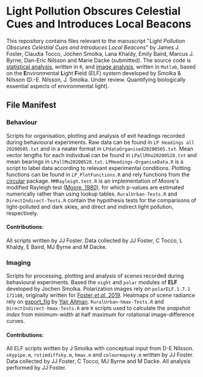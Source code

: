 Light Pollution Obscures Celestial Cues and Introduces Local Beacons
====================
This repository contains files relevant to the manuscript "_Light Pollution Obscures Celestial Cues and Introduces Local Beacons_" by James J. Foster, 	Claudia Tocco, Jochen Smolka, Lana Khaldy, Emily Baird, Marcus J. Byrne, Dan-Eric Nilsson and Marie Dacke (submitted).
The source code is [statistical analysis](https://github.com/Foztarz/light-pollution/Behaviour), written in ```R```, and [image analysis](https://github.com/Foztarz/light-pollution/Imaging), written in ```Matlab```, based on the **E**nvironmental **L**ight **F**ield (ELF) system developed by Smolka & Nilsson (D.-E. Nilsson, J. Smolka. Under review. Quantifying biologically essential aspects of environmental light).  
## File Manifest
### Behaviour
Scripts for organisation, plotting and analysis of exit headings recorded during behavioural experiments. Raw data can be found in ```LP Headings all 20200505.txt``` and in a neater format in ```LPdataOrganised20200505.txt```. Mean vector lengths for each individual can be found in ```LPallRho20200528.txt``` and mean bearings in ```LPallMu20200528.txt```. ```LPHeadings-OrganiseData.R``` is a script to label data according to relevant experimental conditions. Plotting functions can be found in ```LP_PlotFunctions.R``` and rely functions from the [circular](https://cran.r-project.org/web/packages/circular/index.html) package. ```MMRayleigh.test.R``` is an implementation of Moore's modified Rayleigh test ([Moore, 1980](https://doi.org/10.1093/biomet/67.1.175)), for which p-values are estimated numerically rather than using lookup tables.
```RuralUrban-Tests.R``` and ```DirectIndirect-Tests.R``` contain the hypothesis tests for the comparisons of light-polluted and dark skies, and direct and indirect light pollution, respectively.
#### Contributions:
All scripts written by JJ Foster. Data collected by JJ Foster, C Tocco, L Khaldy, E Baird, MJ Byrne and M Dacke.
### Imaging
Scripts for processing, plotting and analysis of scenes recorded during behavioural experiments. Based the ```night``` and ```polar``` modules of **ELF** developed by Jochen Smolka. Polarization images rely on ```polarELF.1.7.1 171108```, originally written for [Foster _et al._ 2019](https://doi.org/10.1242/jeb.188532). Heatmaps of scene radiance rely on [export_fig](https://github.com/altmany/export_fig) by [Yair Altman](https://github.com/altmany). ```RuralUrban-hmax-Tests.R``` and ```DirectIndirect-hmax-Tests.R``` are ```R``` scripts used to calculate the _snapshot index_ from minimum-width at half maximum for rotational image-difference curves.
#### Contributions:
All ELF scripts written by J Smolka with conceptual input from D-E Nilsson. ```skypipe.m```, ```rotimdiffsky.m```, ```hmax.m``` and ```colourmapsky.m``` written by JJ Foster. Data collected by JJ Foster, C Tocco, MJ Byrne and M Dacke. All analysis performed by JJ Foster.
